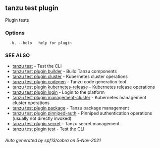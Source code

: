 ## tanzu test plugin

Plugin tests

### Options

```
  -h, --help   help for plugin
```

### SEE ALSO

* [tanzu test](tanzu_test.md)	 - Test the CLI
* [tanzu test plugin builder](tanzu_test_plugin_builder.md)	 - Build Tanzu components
* [tanzu test plugin cluster](tanzu_test_plugin_cluster.md)	 - Kubernetes cluster operations
* [tanzu test plugin codegen](tanzu_test_plugin_codegen.md)	 - Tanzu code generation tool
* [tanzu test plugin kubernetes-release](tanzu_test_plugin_kubernetes-release.md)	 - Kubernetes release operations
* [tanzu test plugin login](tanzu_test_plugin_login.md)	 - Login to the platform
* [tanzu test plugin management-cluster](tanzu_test_plugin_management-cluster.md)	 - Kubernetes management cluster operations
* [tanzu test plugin package](tanzu_test_plugin_package.md)	 - Tanzu package management
* [tanzu test plugin pinniped-auth](tanzu_test_plugin_pinniped-auth.md)	 - Pinniped authentication operations (usually not directly invoked)
* [tanzu test plugin secret](tanzu_test_plugin_secret.md)	 - Tanzu secret management
* [tanzu test plugin test](tanzu_test_plugin_test.md)	 - Test the CLI

###### Auto generated by spf13/cobra on 5-Nov-2021
